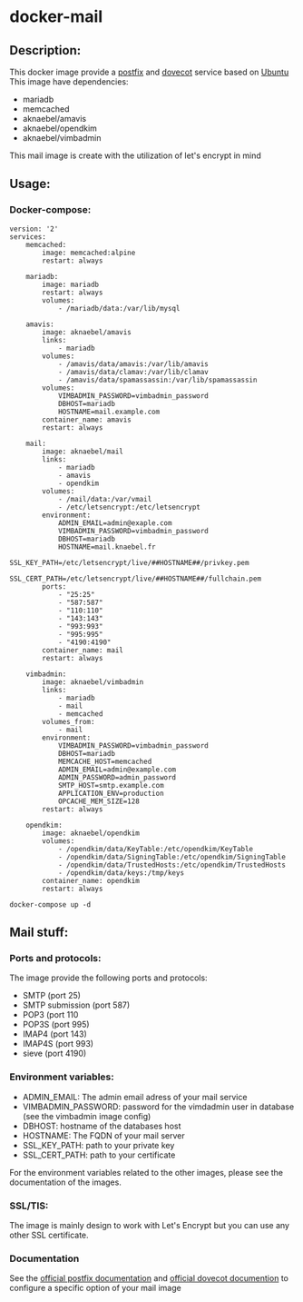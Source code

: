 # docker-mail

## Description:

This docker image provide a [postfix](http://www.postfix.org/) and [dovecot](http://dovecot.org/) service based on [Ubuntu](https://hub.docker.com/_/ubuntu/)
This image have dependencies:
- mariadb
- memcached
- aknaebel/amavis
- aknaebel/opendkim
- aknaebel/vimbadmin

This mail image is create with the utilization of let's encrypt in mind

## Usage:

### Docker-compose:
```
version: '2'
services:
    memcached:
        image: memcached:alpine
        restart: always

    mariadb:
        image: mariadb
        restart: always
        volumes:
            - /mariadb/data:/var/lib/mysql

    amavis:
        image: aknaebel/amavis
        links:
            - mariadb
        volumes:
            - /amavis/data/amavis:/var/lib/amavis
            - /amavis/data/clamav:/var/lib/clamav
            - /amavis/data/spamassassin:/var/lib/spamassassin
        volumes:
            VIMBADMIN_PASSWORD=vimbadmin_password
            DBHOST=mariadb
            HOSTNAME=mail.example.com
        container_name: amavis
        restart: always

    mail:
        image: aknaebel/mail
        links:
            - mariadb
            - amavis
            - opendkim
        volumes:
            - /mail/data:/var/vmail
            - /etc/letsencrypt:/etc/letsencrypt
        environment:
            ADMIN_EMAIL=admin@exaple.com
            VIMBADMIN_PASSWORD=vimbadmin_password
            DBHOST=mariadb
            HOSTNAME=mail.knaebel.fr
            SSL_KEY_PATH=/etc/letsencrypt/live/##HOSTNAME##/privkey.pem
            SSL_CERT_PATH=/etc/letsencrypt/live/##HOSTNAME##/fullchain.pem
        ports:
            - "25:25"
            - "587:587"
            - "110:110"
            - "143:143"
            - "993:993"
            - "995:995"
            - "4190:4190"
        container_name: mail
        restart: always

    vimbadmin:
        image: aknaebel/vimbadmin
        links:
            - mariadb
            - mail
            - memcached
        volumes_from:
            - mail
        environment:
            VIMBADMIN_PASSWORD=vimbadmin_password
            DBHOST=mariadb
            MEMCACHE_HOST=memcached
            ADMIN_EMAIL=admin@example.com
            ADMIN_PASSWORD=admin_password
            SMTP_HOST=smtp.example.com
            APPLICATION_ENV=production
            OPCACHE_MEM_SIZE=128
        restart: always

    opendkim:
        image: aknaebel/opendkim
        volumes:
            - /opendkim/data/KeyTable:/etc/opendkim/KeyTable
            - /opendkim/data/SigningTable:/etc/opendkim/SigningTable
            - /opendkim/data/TrustedHosts:/etc/opendkim/TrustedHosts
            - /opendkim/data/keys:/tmp/keys
        container_name: opendkim
        restart: always
```

```
docker-compose up -d
```

## Mail stuff:

### Ports and protocols:

The image provide the following ports and protocols:

- SMTP (port 25)
- SMTP submission (port 587)
- POP3 (port 110
- POP3S (port 995)
- IMAP4 (port 143)
- IMAP4S (port 993)
- sieve (port 4190)

### Environment variables:
- ADMIN_EMAIL: The admin email adress of your mail service
- VIMBADMIN_PASSWORD: password for the vimdadmin user in database (see the vimbadmin image config)
- DBHOST: hostname of the databases host
- HOSTNAME: The FQDN of your mail server
- SSL_KEY_PATH: path to your private key
- SSL_CERT_PATH: path to your certificate

For the environment variables related to the other images, please see the documentation of the images.

### SSL/TlS:

The image is mainly design to work with Let's Encrypt but you can use any other SSL certificate.

### Documentation
See the [official postfix documentation](http://www.postfix.org/) and [official dovecot documention](http://dovecot.org/) to configure a specific option of your mail image
